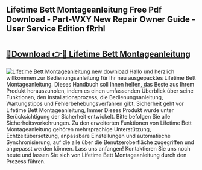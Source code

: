 ## Lifetime Bett Montageanleitung Free Pdf Download - Part-WXY New Repair Owner Guide - User Service Edition fRrhI

# <h2><a href="http://df8y7w.blite.top/?on=Lifetime+Bett+Montageanleitung">🔗Download 👉🔴 Lifetime Bett Montageanleitung</a></h2>

[![Lifetime Bett Montageanleitung new download](https://i.imgur.com/lujVjoI.png)](http://df8y7w.blite.top/?on=Lifetime+Bett+Montageanleitung)
Hallo und herzlich willkommen zur Bedienungsanleitung für Ihr neu ausgepacktes Lifetime Bett Montageanleitung. Dieses Handbuch soll Ihnen helfen, das Beste aus Ihrem Produkt herauszuholen, indem es einen umfassenden Überblick über seine Funktionen, den Installationsprozess, die Bedienungsanleitung, Wartungstipps und Fehlerbehebungsverfahren gibt. Sicherheit geht vor Lifetime Bett Montageanleitung, Immer Dieses Produkt wurde unter Berücksichtigung der Sicherheit entwickelt. Bitte befolgen Sie alle Sicherheitsvorkehrungen. Zu den erweiterten Funktionen von Lifetime Bett Montageanleitung gehören mehrsprachige Unterstützung, Echtzeitübersetzung, anpassbare Einstellungen und automatische Synchronisierung, auf die alle über die Benutzeroberfläche zugegriffen und angepasst werden können. Lass uns anfangen! Kontaktieren Sie uns noch heute und lassen Sie sich von Lifetime Bett Montageanleitung durch den Prozess führen.
